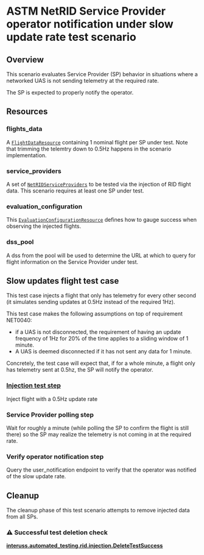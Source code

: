 # ASTM NetRID Service Provider operator notification under slow update rate test scenario

## Overview

This scenario evaluates Service Provider (SP) behavior in situations where a networked UAS is not sending telemetry at the required rate.

The SP is expected to properly notify the operator.

## Resources

### flights_data

A [`FlightDataResource`](../../../../resources/netrid/flight_data.py) containing 1 nominal flight per SP under test. Note that trimming the telemtry down to 0.5Hz happens in the scenario implementation.

### service_providers

A set of [`NetRIDServiceProviders`](../../../../resources/netrid/service_providers.py) to be tested via the injection of RID flight data.  This scenario requires at least one SP under test.

### evaluation_configuration

This [`EvaluationConfigurationResource`](../../../../resources/netrid/evaluation.py) defines how to gauge success when observing the injected flights.

### dss_pool

A dss from the pool will be used to determine the URL at which to query for flight information on the Service Provider under test.

## Slow updates flight test case

This test case injects a flight that only has telemetry for every other second (it simulates sending updates at 0.5Hz instead of the required 1Hz).

This test case makes the following assumptions on top of requirement NET0040:

* if a UAS is not disconnected, the requirement of having an update frequency of 1Hz for 20% of the time applies to a sliding window of 1 minute.
* A UAS is deemed disconnected if it has not sent any data for 1 minute.

Concretely, the test case will expect that, if for a whole minute, a flight only has telemetry sent at 0.5hz, the SP will notify the operator.

### [Injection test step](../v22a/fragments/flight_injection.md)

Inject flight with a 0.5Hz update rate

### Service Provider polling step

Wait for roughly a minute (while polling the SP to confirm the flight is still there) so the SP may realize the telemetry is not coming in at the required rate.

### Verify operator notification step

Query the user_notification endpoint to verify that the operator was notified of the slow update rate.

## Cleanup

The cleanup phase of this test scenario attempts to remove injected data from all SPs.

### ⚠️ Successful test deletion check

**[interuss.automated_testing.rid.injection.DeleteTestSuccess](../../../../requirements/interuss/automated_testing/rid/injection.md)**
